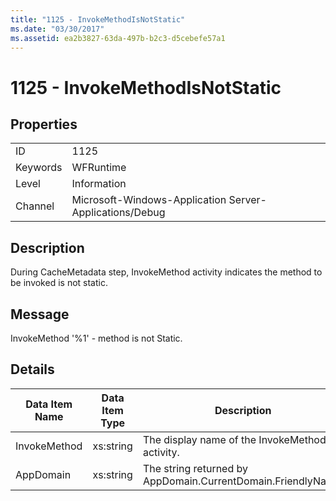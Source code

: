 ```yaml
---
title: "1125 - InvokeMethodIsNotStatic"
ms.date: "03/30/2017"
ms.assetid: ea2b3827-63da-497b-b2c3-d5cebefe57a1
---
```

# 1125 - InvokeMethodIsNotStatic
## Properties  


|||  
|-|-|  
|ID|1125|  
|Keywords|WFRuntime|  
|Level|Information|  
|Channel|Microsoft-Windows-Application Server-Applications/Debug|  

## Description  
 During CacheMetadata step, InvokeMethod activity indicates the method to be invoked is not static.  

## Message  
 InvokeMethod '%1' - method is not Static.  

## Details  


| Data Item Name | Data Item Type |                         Description                          |
|----------------|----------------|--------------------------------------------------------------|
|  InvokeMethod  |   xs:string    |        The display name of the InvokeMethod activity.        |
|   AppDomain    |   xs:string    | The string returned by AppDomain.CurrentDomain.FriendlyName. |

